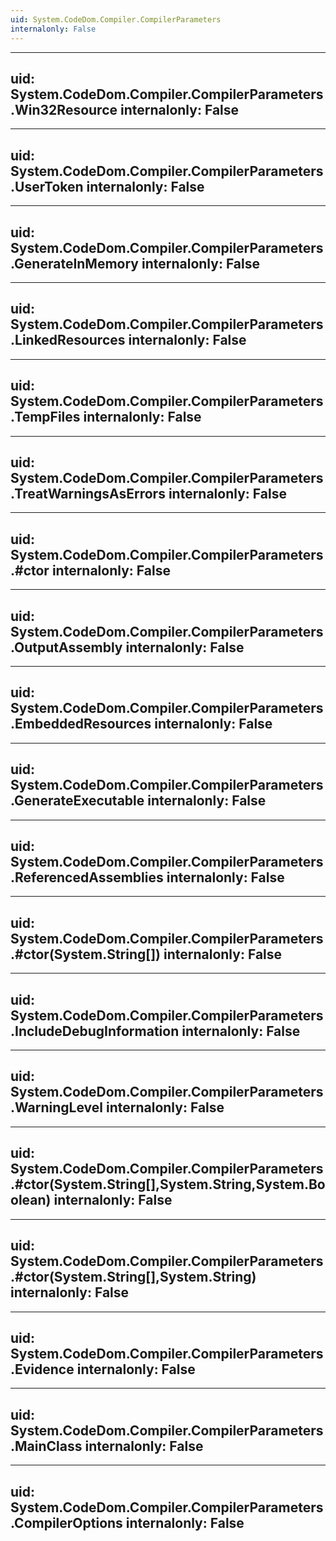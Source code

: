 ```yaml
---
uid: System.CodeDom.Compiler.CompilerParameters
internalonly: False
---
```


---
uid: System.CodeDom.Compiler.CompilerParameters.Win32Resource
internalonly: False
---

---
uid: System.CodeDom.Compiler.CompilerParameters.UserToken
internalonly: False
---

---
uid: System.CodeDom.Compiler.CompilerParameters.GenerateInMemory
internalonly: False
---

---
uid: System.CodeDom.Compiler.CompilerParameters.LinkedResources
internalonly: False
---

---
uid: System.CodeDom.Compiler.CompilerParameters.TempFiles
internalonly: False
---

---
uid: System.CodeDom.Compiler.CompilerParameters.TreatWarningsAsErrors
internalonly: False
---

---
uid: System.CodeDom.Compiler.CompilerParameters.#ctor
internalonly: False
---

---
uid: System.CodeDom.Compiler.CompilerParameters.OutputAssembly
internalonly: False
---

---
uid: System.CodeDom.Compiler.CompilerParameters.EmbeddedResources
internalonly: False
---

---
uid: System.CodeDom.Compiler.CompilerParameters.GenerateExecutable
internalonly: False
---

---
uid: System.CodeDom.Compiler.CompilerParameters.ReferencedAssemblies
internalonly: False
---

---
uid: System.CodeDom.Compiler.CompilerParameters.#ctor(System.String[])
internalonly: False
---

---
uid: System.CodeDom.Compiler.CompilerParameters.IncludeDebugInformation
internalonly: False
---

---
uid: System.CodeDom.Compiler.CompilerParameters.WarningLevel
internalonly: False
---

---
uid: System.CodeDom.Compiler.CompilerParameters.#ctor(System.String[],System.String,System.Boolean)
internalonly: False
---

---
uid: System.CodeDom.Compiler.CompilerParameters.#ctor(System.String[],System.String)
internalonly: False
---

---
uid: System.CodeDom.Compiler.CompilerParameters.Evidence
internalonly: False
---

---
uid: System.CodeDom.Compiler.CompilerParameters.MainClass
internalonly: False
---

---
uid: System.CodeDom.Compiler.CompilerParameters.CompilerOptions
internalonly: False
---
